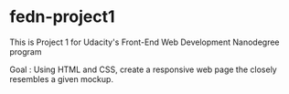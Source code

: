 fedn-project1
=============

This is Project 1 for Udacity's Front-End Web Development Nanodegree program 

Goal : Using HTML and CSS, create a responsive web page the closely resembles a given mockup.
